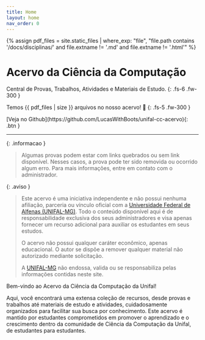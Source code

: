 ```yaml
---
title: Home
layout: home
nav_order: 0
---
```


{% assign pdf_files = site.static_files | where_exp: "file", "file.path contains '/docs/disciplinas/' and file.extname != '.md' and file.extname != '.html'" %}

# **Acervo da Ciência da Computação**

Central de Provas, Trabalhos, Atividades e Materiais de Estudo.
{: .fs-6 .fw-300 }

Temos {{ pdf_files | size }} arquivos no nosso acervo! 🎉
{: .fs-5 .fw-300 }

<span class="fs-5">
[Veja no Github](https://github.com/LucasWithBoots/unifal-cc-acervo){: .btn  }
</span>

---

{: .informacao }

> Algumas provas podem estar com links quebrados ou sem link disponível. Nesses casos, a prova pode ter sido removida ou ocorrido algum erro. Para mais informações, entre em contato com o administrador.

{: .aviso }

> Este acervo é uma iniciativa independente e não possui nenhuma afiliação, parceria ou vínculo oficial com a [Universidade Federal de Alfenas (UNIFAL-MG)]. Todo o conteúdo disponível aqui é de responsabilidade exclusiva dos seus administradores e visa apenas fornecer um recurso adicional para auxiliar os estudantes em seus estudos.
>
> O acervo não possui qualquer caráter econômico, apenas educacional. O autor se dispõe a remover qualquer material não autorizado mediante solicitação.
>
> A [UNIFAL-MG] não endossa, valida ou se responsabiliza pelas informações contidas neste site.

Bem-vindo ao Acervo da Ciência da Computação da Unifal!

Aqui, você encontrará uma extensa coleção de recursos, desde provas e trabalhos até materiais de estudo e atividades, cuidadosamente organizados para facilitar sua busca por conhecimento. Este acervo é mantido por estudantes comprometidos em promover o aprendizado e o crescimento dentro da comunidade de Ciência da Computação da Unifal, de estudantes para estudantes.

[Markdown]: https://daringfireball.net/projects/markdown/
[Jekyll]: https://jekyllrb.com/
[Universidade Federal de Alfenas (UNIFAL-MG)]: https://www.unifal-mg.edu.br/
[UNIFAL-MG]: https://www.unifal-mg.edu.br/
